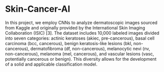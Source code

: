 # Skin-Cancer-AI

In this project, we employ CNNs to analyze dermatoscopic images sourced from Kaggle and originally provided by the International Skin Imaging Collaboration (ISIC) [3]. The dataset includes 10,000 labeled images divided into seven categories: actinic keratoses (akiec, pre-cancerous), basal cell carcinoma (bcc, cancerous), benign keratosis-like lesions (bkl, non-cancerous), dermatofibroma (df, non-cancerous), melanocytic nevi (nv, non-cancerous), melanoma (mel, cancerous), and vascular lesions (vasc, potentially cancerous or benign). This diversity allows for the development of a solid and applicable classification model.
